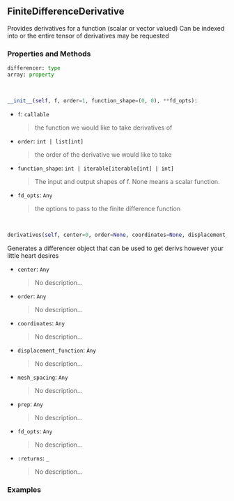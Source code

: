 ## <a id="McUtils.Zachary.Derivatives.FiniteDifferenceDerivative">FiniteDifferenceDerivative</a>
Provides derivatives for a function (scalar or vector valued)
    Can be indexed into or the entire tensor of derivatives may be requested

### Properties and Methods
```python
differencer: type
array: property
```
<a id="McUtils.Zachary.Derivatives.FiniteDifferenceDerivative.__init__">&nbsp;</a>
```python
__init__(self, f, order=1, function_shape=(0, 0), **fd_opts): 
```

- `f`: `callable`
    >the function we would like to take derivatives of
- `order`: `int | list[int]`
    >the order of the derivative we would like to take
- `function_shape`: `int | iterable[iterable[int] | int]`
    >The input and output shapes of f. None means a scalar function.
- `fd_opts`: `Any`
    >the options to pass to the finite difference function

<a id="McUtils.Zachary.Derivatives.FiniteDifferenceDerivative.derivatives">&nbsp;</a>
```python
derivatives(self, center=0, order=None, coordinates=None, displacement_function=None, mesh_spacing=0.01, prep=None, **fd_opts): 
```
Generates a differencer object that can be used to get derivs however your little heart desires
- `center`: `Any`
    >No description...
- `order`: `Any`
    >No description...
- `coordinates`: `Any`
    >No description...
- `displacement_function`: `Any`
    >No description...
- `mesh_spacing`: `Any`
    >No description...
- `prep`: `Any`
    >No description...
- `fd_opts`: `Any`
    >No description...
- `:returns`: `_`
    >No description...

### Examples
